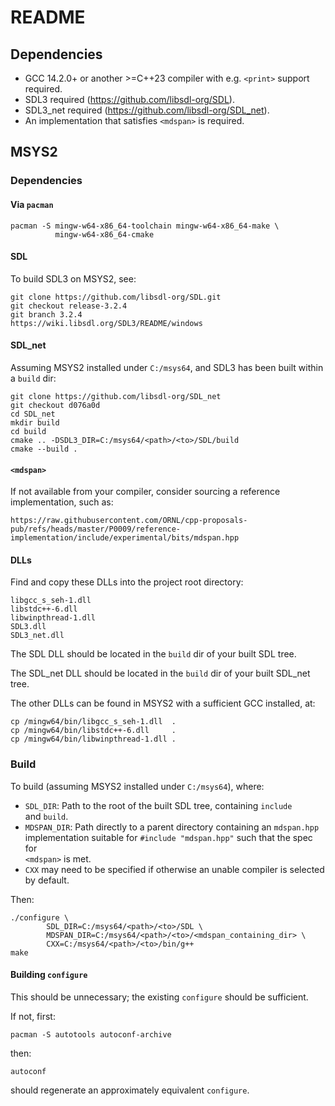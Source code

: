 # README

## Dependencies

- GCC 14.2.0+ or another >=C++23 compiler with e.g. `<print>` support required.
- SDL3 required (https://github.com/libsdl-org/SDL).
- SDL3_net required (https://github.com/libsdl-org/SDL_net).
- An implementation that satisfies `<mdspan>` is required.

## MSYS2

### Dependencies

#### Via `pacman`

    pacman -S mingw-w64-x86_64-toolchain mingw-w64-x86_64-make \
              mingw-w64-x86_64-cmake

#### SDL

To build SDL3 on MSYS2, see:

    git clone https://github.com/libsdl-org/SDL.git
    git checkout release-3.2.4
    git branch 3.2.4
    https://wiki.libsdl.org/SDL3/README/windows

#### SDL_net

Assuming MSYS2 installed under `C:/msys64`, and SDL3 has been built within
a `build` dir:

    git clone https://github.com/libsdl-org/SDL_net
    git checkout d076a0d
    cd SDL_net
    mkdir build
    cd build
    cmake .. -DSDL3_DIR=C:/msys64/<path>/<to>/SDL/build
    cmake --build .

#### `<mdspan>`

If not available from your compiler, consider sourcing a reference
implementation, such as:

    https://raw.githubusercontent.com/ORNL/cpp-proposals-pub/refs/heads/master/P0009/reference-implementation/include/experimental/bits/mdspan.hpp

#### DLLs

Find and copy these DLLs into the project root directory:

    libgcc_s_seh-1.dll
    libstdc++-6.dll
    libwinpthread-1.dll
    SDL3.dll
    SDL3_net.dll

The SDL DLL should be located in the `build` dir of your built SDL tree.

The SDL_net DLL should be located in the `build` dir of your built SDL_net tree.

The other DLLs can be found in MSYS2 with a sufficient GCC installed, at:

    cp /mingw64/bin/libgcc_s_seh-1.dll  .
    cp /mingw64/bin/libstdc++-6.dll     .
    cp /mingw64/bin/libwinpthread-1.dll .

### Build

To build (assuming MSYS2 installed under `C:/msys64`), where:

- `SDL_DIR`: Path to the root of the built SDL tree, containing `include`  
and `build`.
- `MDSPAN_DIR`: Path directly to a parent directory containing an `mdspan.hpp`  
implementation suitable for `#include "mdspan.hpp"` such that the spec for  
`<mdspan>` is met.
- `CXX` may need to be specified if otherwise an unable compiler is selected
by default.

Then:

    ./configure \
            SDL_DIR=C:/msys64/<path>/<to>/SDL \
            MDSPAN_DIR=C:/msys64/<path>/<to>/<mdspan_containing_dir> \
            CXX=C:/msys64/<path>/<to>/bin/g++
    make

#### Building `configure`

This should be unnecessary; the existing `configure` should be sufficient.

If not, first:

    pacman -S autotools autoconf-archive

then:

    autoconf

should regenerate an approximately equivalent `configure`.